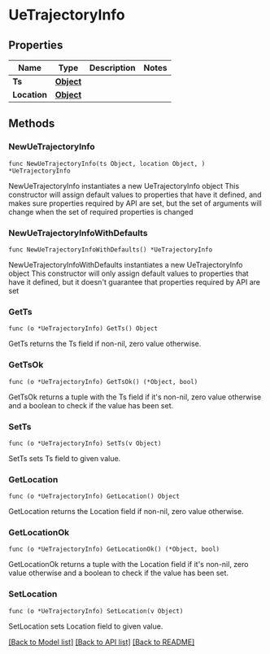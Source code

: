 # UeTrajectoryInfo

## Properties

Name | Type | Description | Notes
------------ | ------------- | ------------- | -------------
**Ts** | [**Object**](Object.md) |  | 
**Location** | [**Object**](Object.md) |  | 

## Methods

### NewUeTrajectoryInfo

`func NewUeTrajectoryInfo(ts Object, location Object, ) *UeTrajectoryInfo`

NewUeTrajectoryInfo instantiates a new UeTrajectoryInfo object
This constructor will assign default values to properties that have it defined,
and makes sure properties required by API are set, but the set of arguments
will change when the set of required properties is changed

### NewUeTrajectoryInfoWithDefaults

`func NewUeTrajectoryInfoWithDefaults() *UeTrajectoryInfo`

NewUeTrajectoryInfoWithDefaults instantiates a new UeTrajectoryInfo object
This constructor will only assign default values to properties that have it defined,
but it doesn't guarantee that properties required by API are set

### GetTs

`func (o *UeTrajectoryInfo) GetTs() Object`

GetTs returns the Ts field if non-nil, zero value otherwise.

### GetTsOk

`func (o *UeTrajectoryInfo) GetTsOk() (*Object, bool)`

GetTsOk returns a tuple with the Ts field if it's non-nil, zero value otherwise
and a boolean to check if the value has been set.

### SetTs

`func (o *UeTrajectoryInfo) SetTs(v Object)`

SetTs sets Ts field to given value.


### GetLocation

`func (o *UeTrajectoryInfo) GetLocation() Object`

GetLocation returns the Location field if non-nil, zero value otherwise.

### GetLocationOk

`func (o *UeTrajectoryInfo) GetLocationOk() (*Object, bool)`

GetLocationOk returns a tuple with the Location field if it's non-nil, zero value otherwise
and a boolean to check if the value has been set.

### SetLocation

`func (o *UeTrajectoryInfo) SetLocation(v Object)`

SetLocation sets Location field to given value.



[[Back to Model list]](../README.md#documentation-for-models) [[Back to API list]](../README.md#documentation-for-api-endpoints) [[Back to README]](../README.md)


